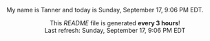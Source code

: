 My name is Tanner and today is Sunday, September 17, 9:06 PM EDT.

<p align="center">This <i>README</i> file is generated <b>every 3 hours</b>!</br>Last refresh: Sunday, September 17, 9:06 PM EDT<br /></p>
